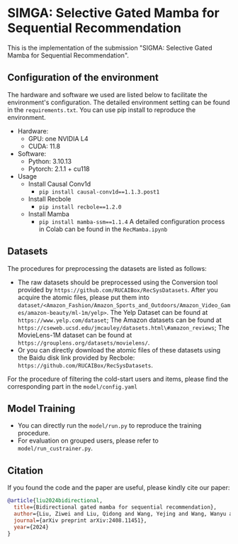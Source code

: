 # SIMGA: Selective Gated Mamba for Sequential Recommendation
This is the implementation of the submission "SIGMA: Selective Gated Mamba for Sequential Recommendation".
## Configuration of the environment
The hardware and software we used are listed below to facilitate the environment's configuration. The detailed environment setting can be found in the `requirements.txt`. You can use pip install to reproduce the environment.
- Hardware:
  - GPU: one NVIDIA L4
  - CUDA: 11.8
- Software:
  - Python: 3.10.13
  - Pytorch: 2.1.1 + cu118
- Usage
  - Install Causal Conv1d
    - `pip install causal-conv1d==1.1.3.post1`
  - Install Recbole
    - `pip install recbole==1.2.0`
  - Install Mamba
    - `pip install mamba-ssm==1.1.4`
A detailed configuration process in Colab can be found in the `RecMamba.ipynb`
##  Datasets
The procedures for preprocessing the datasets are listed as follows:
- The raw datasets should be preprocessed using the Conversion tool provided by `https://github.com/RUCAIBox/RecSysDatasets`. After you acquire the atomic files, please put them into `dataset/<Amazon_Fashion/Amazon_Sports_and_Outdoors/Amazon_Video_Games/amazon-beauty/ml-1m/yelp>`. The Yelp Dataset can be found at `https://www.yelp.com/dataset`; The Amazon datasets can be found at `https://cseweb.ucsd.edu/jmcauley/datasets.html\#amazon_reviews`; The MovieLens-1M dataset can be found at `https://grouplens.org/datasets/movielens/`.
- Or you can directly download the atomic files of these datasets using the Baidu disk link provided by Recbole: `https://github.com/RUCAIBox/RecSysDatasets`.

For the procedure of filtering the cold-start users and items, please find the corresponding part in the `model/config.yaml`

## Model Training
- You can directly run the `model/run.py` to reproduce the training procedure.
- For evaluation on grouped users, please refer to `model/run_custrainer.py`.

## Citation
If you found the code and the paper are useful, please kindly cite our paper:
```bibtex
@article{liu2024bidirectional,
  title={Bidirectional gated mamba for sequential recommendation},
  author={Liu, Ziwei and Liu, Qidong and Wang, Yejing and Wang, Wanyu and Jia, Pengyue and Wang, Maolin and Liu, Zitao and Chang, Yi and Zhao, Xiangyu},
  journal={arXiv preprint arXiv:2408.11451},
  year={2024}
}
```
